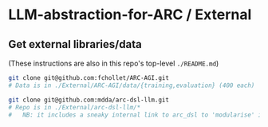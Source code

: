 # LLM-abstraction-for-ARC / External

## Get external libraries/data

(These instructions are also in this repo's top-level `./README.md`)

```bash
git clone git@github.com:fchollet/ARC-AGI.git
# Data is in ./External/ARC-AGI/data/{training,evaluation} (400 each)

git clone git@github.com:mdda/arc-dsl-llm.git
# Repo is in ./External/arc-dsl-llm/*
#   NB: it includes a sneaky internal link to arc_dsl to 'modularise' it
```